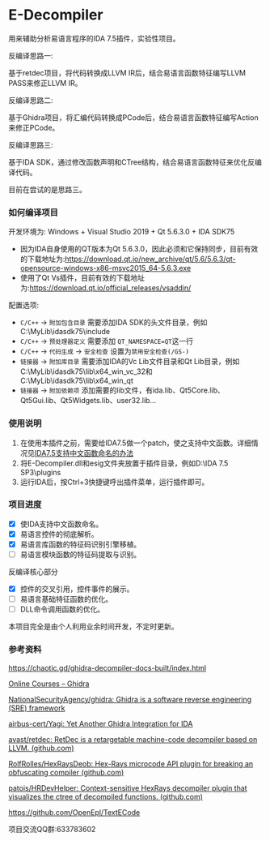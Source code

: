 # E-Decompiler

用来辅助分析易语言程序的IDA 7.5插件，实验性项目。

反编译思路一:

基于retdec项目，将代码转换成LLVM IR后，结合易语言函数特征编写LLVM PASS来修正LLVM IR。

反编译思路二:

基于Ghidra项目，将汇编代码转换成PCode后，结合易语言函数特征编写Action来修正PCode。

反编译思路三:

基于IDA SDK，通过修改函数声明和CTree结构，结合易语言函数特征来优化反编译代码。



目前在尝试的是思路三。

### 如何编译项目

开发环境为: Windows + Visual Studio 2019 + Qt 5.6.3.0 + IDA SDK75

- 因为IDA自身使用的QT版本为Qt 5.6.3.0，因此必须和它保持同步，目前有效的下载地址为:https://download.qt.io/new_archive/qt/5.6/5.6.3/qt-opensource-windows-x86-msvc2015_64-5.6.3.exe
- 使用了Qt Vs插件，目前有效的下载地址为:https://download.qt.io/official_releases/vsaddin/

配置选项:

- `C/C++` -> `附加包含目录` 需要添加IDA SDK的头文件目录，例如C:\MyLib\idasdk75\include
- `C/C++` -> `预处理器定义` 需要添加 `QT_NAMESPACE=QT`这一行
- `C/C++` -> `代码生成` -> `安全检查` 设置为`禁用安全检查(/GS-)`
- `链接器` -> `附加库目录` 需要添加IDA的Vc Lib文件目录和Qt Lib目录，例如C:\MyLib\idasdk75\lib\x64_win_vc_32和C:\MyLib\idasdk75\lib\x64_win_qt
- `链接器` -> `附加依赖项` 添加需要的lib文件，有ida.lib、Qt5Core.lib、Qt5Gui.lib、Qt5Widgets.lib、user32.lib...

### 使用说明

1. 在使用本插件之前，需要给IDA7.5做一个patch，使之支持中文函数。详细情况见[IDA7.5支持中文函数命名的办法](https://www.52pojie.cn/thread-1414525-1-1.html)
2. 将E-Decompiler.dll和esig文件夹放置于插件目录，例如D:\IDA 7.5 SP3\plugins
3. 运行IDA后，按Ctrl+3快捷键呼出插件菜单，运行插件即可。

### 项目进度

- [x] 使IDA支持中文函数命名。
- [x] 易语言控件的彻底解析。
- [x] 易语言库函数的特征码识别引擎移植。
- [ ] 易语言模块函数的特征码提取与识别。

反编译核心部分

- [x] 控件的交叉引用，控件事件的展示。
- [ ] 易语言基础特征函数的优化。
- [ ] DLL命令调用函数的优化。

本项目完全是由个人利用业余时间开发，不定时更新。

### 参考资料

https://chaotic.gd/ghidra-decompiler-docs-built/index.html

[Online Courses – Ghidra](https://ghidra.re/online-courses/)

[NationalSecurityAgency/ghidra: Ghidra is a software reverse engineering (SRE) framework](https://github.com/NationalSecurityAgency/ghidra)

[airbus-cert/Yagi: Yet Another Ghidra Integration for IDA](https://github.com/airbus-cert/Yagi)

[avast/retdec: RetDec is a retargetable machine-code decompiler based on LLVM. (github.com)](https://github.com/avast/retdec)

[RolfRolles/HexRaysDeob: Hex-Rays microcode API plugin for breaking an obfuscating compiler (github.com)](https://github.com/RolfRolles/HexRaysDeob)

[patois/HRDevHelper: Context-sensitive HexRays decompiler plugin that visualizes the ctree of decompiled functions. (github.com)](https://github.com/patois/HRDevHelper)

https://github.com/OpenEpl/TextECode

项目交流QQ群:633783602
